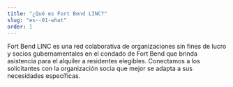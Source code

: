 ```yaml
---
title: "¿Qué es Fort Bend LINC?"
slug: "es--01-what"
order: 1
---
```


Fort Bend LINC es una red colaborativa de organizaciones sin fines de lucro y socios gubernamentales en el condado de Fort Bend que brinda asistencia para el alquiler a residentes elegibles. Conectamos a los solicitantes con la organización socia que mejor se adapta a sus necesidades específicas.